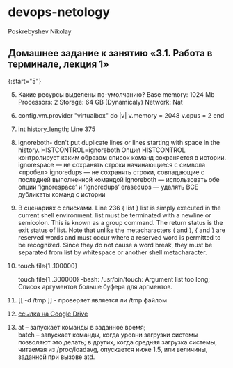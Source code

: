 # devops-netology
Poskrebyshev Nikolay

## Домашнее задание к занятию «3.1. Работа в терминале, лекция 1»
{:start="5"}

5. Какие ресурсы выделены по-умолчанию?
	Base memory: 1024 Mb
	Processors: 2
	Storage: 64 GB (Dynamicaly)
	Network: Nat
6.
	config.vm.provider "virtualbox" do |v|
		v.memory = 2048 
		v.cpus = 2 
	end

8. int history_length; Line 375

8. ignoreboth-  don't put duplicate lines or lines starting with space in the history.
HISTCONTROL=ignoreboth
Опция HISTCONTROL контролирует каким образом список команд сохраняется в истории.
ignorespace — не сохранять строки начинающиеся с символа <пробел>
ignoredups — не сохранять строки, совпадающие с последней выполненной командой
ignoreboth — использовать обе опции ‘ignorespace’ и ‘ignoredups’
erasedups — удалять ВСЕ дубликаты команд с истории

9. В сценариях с списками. Line 236
{ list }
              list is simply executed in the current shell environment.  list must be terminated with a newline or semicolon.  This is known
              as a group command.  The return status is the exit status of list.  Note that unlike the metacharacters ( and ), { and  }  are
              reserved words and must occur where a reserved word is permitted to be recognized.  Since they do not cause a word break, they
              must be separated from list by whitespace or another shell metacharacter.

10. touch file{1..100000}

	touch file{1..300000}
	-bash: /usr/bin/touch: Argument list too long; 
		Список аргументов больше буфера для аргментов.
		
11. [[ -d /tmp ]] - проверяет является ли /tmp файлом 

12. [ссылка на Google Drive](https://drive.google.com/file/d/1bWfTNOdnuZ4hocx8bNmo8toV0_g6lOoT/view?usp=sharing)
13. at – запускает команды в заданное время;  
batch – запускает команды, когда уровни загрузки системы позволяют это делать; в других, когда средняя загрузка системы, читаемая из /proc/loadavg, опускается ниже 1.5, или величины, заданной при вызове atd.

